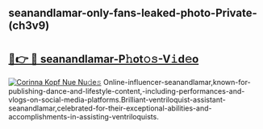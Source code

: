 ## seanandlamar-only-fans​-leaked-photo​-Private-(ch3v9)


# <h2><a href="https://mediaupload.pro?title=seanandlamar&ref=git">🔗👉 🔴 seanandlamar-P𝚑ot𝚘𝚜-V𝚒d𝚎o</a></h2>

[![Corinna Kopf Nue Nu𝚍e𝚜](https://i.imgur.com/0qMVB7G.gif)](https://mediaupload.pro?title=seanandlamar&ref=git)
Online-influencer-seanandlamar,known-for-publishing-dance-and-lifestyle-content,-including-performances-and-vlogs-on-social-media-platforms.Brilliant-ventriloquist-assistant-seanandlamar,celebrated-for-their-exceptional-abilities-and-accomplishments-in-assisting-ventriloquists.  